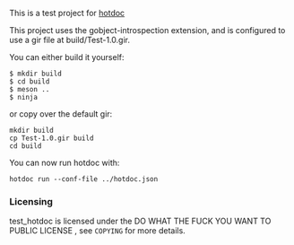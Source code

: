 This is a test project for [hotdoc](https://github.com/hotdoc/hotdoc)

This project uses the gobject-introspection extension, and is configured
to use a gir file at build/Test-1.0.gir.

You can either build it yourself:

```
$ mkdir build
$ cd build
$ meson ..
$ ninja
```

or copy over the default gir:

```
mkdir build
cp Test-1.0.gir build
cd build
```

You can now run hotdoc with:

```
hotdoc run --conf-file ../hotdoc.json
```

### Licensing

test_hotdoc is licensed under the DO WHAT THE FUCK YOU WANT TO PUBLIC LICENSE , see `COPYING` for more details.
